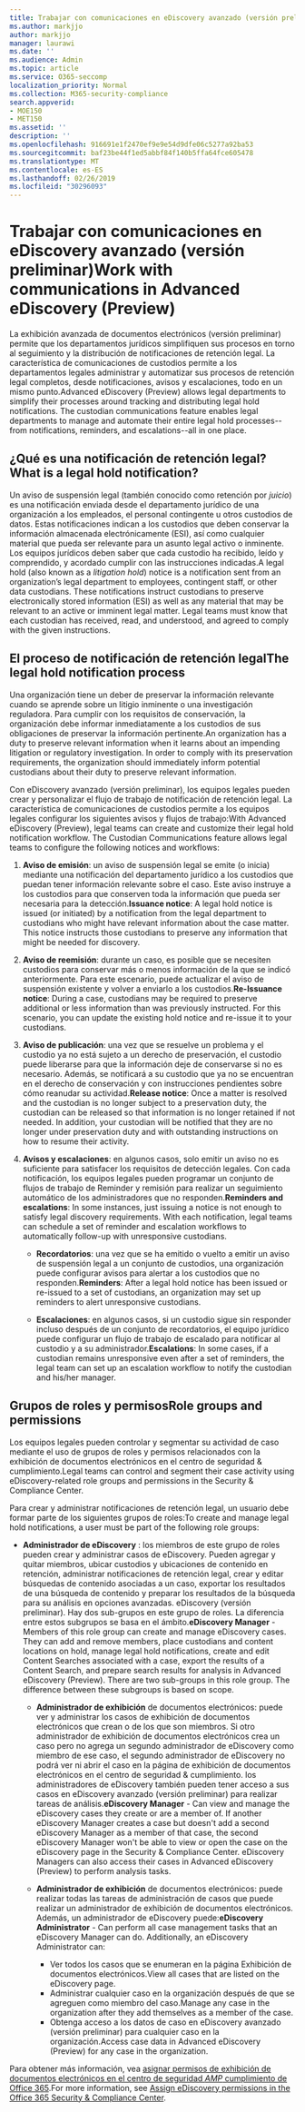 ```yaml
---
title: Trabajar con comunicaciones en eDiscovery avanzado (versión preliminar)
ms.author: markjjo
author: markjjo
manager: laurawi
ms.date: ''
ms.audience: Admin
ms.topic: article
ms.service: O365-seccomp
localization_priority: Normal
ms.collection: M365-security-compliance
search.appverid:
- MOE150
- MET150
ms.assetid: ''
description: ''
ms.openlocfilehash: 916691e1f2470ef9e9e54d9dfe06c5277a92ba53
ms.sourcegitcommit: baf23be44f1ed5abbf84f140b5ffa64fce605478
ms.translationtype: MT
ms.contentlocale: es-ES
ms.lasthandoff: 02/26/2019
ms.locfileid: "30296093"
---
```

# <a name="work-with-communications-in-advanced-ediscovery-preview"></a><span data-ttu-id="027c0-102">Trabajar con comunicaciones en eDiscovery avanzado (versión preliminar)</span><span class="sxs-lookup"><span data-stu-id="027c0-102">Work with communications in Advanced eDiscovery (Preview)</span></span>

<span data-ttu-id="027c0-p101">La exhibición avanzada de documentos electrónicos (versión preliminar) permite que los departamentos jurídicos simplifiquen sus procesos en torno al seguimiento y la distribución de notificaciones de retención legal. La característica de comunicaciones de custodios permite a los departamentos legales administrar y automatizar sus procesos de retención legal completos, desde notificaciones, avisos y escalaciones, todo en un mismo punto.</span><span class="sxs-lookup"><span data-stu-id="027c0-p101">Advanced eDiscovery (Preview) allows legal departments to simplify their processes around tracking and distributing legal hold notifications. The custodian communications feature enables legal departments to manage and automate their entire legal hold processes--from notifications, reminders, and escalations--all in one place.</span></span>

## <a name="what-is-a-legal-hold-notification"></a><span data-ttu-id="027c0-105">¿Qué es una notificación de retención legal?</span><span class="sxs-lookup"><span data-stu-id="027c0-105">What is a legal hold notification?</span></span>

<span data-ttu-id="027c0-p102">Un aviso de suspensión legal (también conocido como retención por *juicio*) es una notificación enviada desde el departamento jurídico de una organización a los empleados, el personal contingente u otros custodios de datos. Estas notificaciones indican a los custodios que deben conservar la información almacenada electrónicamente (ESI), así como cualquier material que pueda ser relevante para un asunto legal activo o inminente. Los equipos jurídicos deben saber que cada custodio ha recibido, leído y comprendido, y acordado cumplir con las instrucciones indicadas.</span><span class="sxs-lookup"><span data-stu-id="027c0-p102">A legal hold (also known as a *litigation hold*) notice is a notification sent from an organization’s legal department to employees, contingent staff, or other data custodians. These notifications instruct custodians to preserve electronically stored information (ESI) as well as any material that may be relevant to an active or imminent legal matter. Legal teams must know that each custodian has received, read, and understood, and agreed to comply with the given instructions.</span></span>

## <a name="the-legal-hold-notification-process"></a><span data-ttu-id="027c0-109">El proceso de notificación de retención legal</span><span class="sxs-lookup"><span data-stu-id="027c0-109">The legal hold notification process</span></span>

<span data-ttu-id="027c0-p103">Una organización tiene un deber de preservar la información relevante cuando se aprende sobre un litigio inminente o una investigación reguladora. Para cumplir con los requisitos de conservación, la organización debe informar inmediatamente a los custodios de sus obligaciones de preservar la información pertinente.</span><span class="sxs-lookup"><span data-stu-id="027c0-p103">An organization has a duty to preserve relevant information when it learns about an impending litigation or regulatory investigation. In order to comply with its preservation requirements, the organization should immediately inform potential custodians about their duty to preserve relevant information.</span></span> 

<span data-ttu-id="027c0-p104">Con eDiscovery avanzado (versión preliminar), los equipos legales pueden crear y personalizar el flujo de trabajo de notificación de retención legal. La característica de comunicaciones de custodios permite a los equipos legales configurar los siguientes avisos y flujos de trabajo:</span><span class="sxs-lookup"><span data-stu-id="027c0-p104">With Advanced eDiscovery (Preview), legal teams can create and customize their legal hold notification workflow. The Custodian Communications feature allows legal teams to configure the following notices and workflows:</span></span>

1. <span data-ttu-id="027c0-p105">**Aviso de emisión**: un aviso de suspensión legal se emite (o inicia) mediante una notificación del departamento jurídico a los custodios que puedan tener información relevante sobre el caso. Este aviso instruye a los custodios para que conserven toda la información que pueda ser necesaria para la detección.</span><span class="sxs-lookup"><span data-stu-id="027c0-p105">**Issuance notice**: A legal hold notice is issued (or initiated) by a notification from the legal department to custodians who might have relevant information about the case matter. This notice instructs those custodians to preserve any information that might be needed for discovery.</span></span> 
   
2.  <span data-ttu-id="027c0-p106">**Aviso de reemisión**: durante un caso, es posible que se necesiten custodios para conservar más o menos información de la que se indicó anteriormente. Para este escenario, puede actualizar el aviso de suspensión existente y volver a enviarlo a los custodios.</span><span class="sxs-lookup"><span data-stu-id="027c0-p106">**Re-Issuance notice**: During a case, custodians may be required to preserve additional or less information than was previously instructed. For this scenario, you can update the existing hold notice and re-issue it to your custodians.</span></span>

3.  <span data-ttu-id="027c0-p107">**Aviso de publicación**: una vez que se resuelve un problema y el custodio ya no está sujeto a un derecho de preservación, el custodio puede liberarse para que la información deje de conservarse si no es necesario. Además, se notificará a su custodio que ya no se encuentran en el derecho de conservación y con instrucciones pendientes sobre cómo reanudar su actividad.</span><span class="sxs-lookup"><span data-stu-id="027c0-p107">**Release notice**: Once a matter is resolved and the custodian is no longer subject to a preservation duty, the custodian can be released so that information is no longer retained if not needed. In addition, your custodian will be notified that they are no longer under preservation duty and with outstanding instructions on how to resume their activity.</span></span>

4. <span data-ttu-id="027c0-p108">**Avisos y escalaciones**: en algunos casos, solo emitir un aviso no es suficiente para satisfacer los requisitos de detección legales. Con cada notificación, los equipos legales pueden programar un conjunto de flujos de trabajo de Reminder y remisión para realizar un seguimiento automático de los administradores que no responden.</span><span class="sxs-lookup"><span data-stu-id="027c0-p108">**Reminders and escalations**: In some instances, just issuing a notice is not enough to satisfy legal discovery requirements. With each notification, legal teams can schedule a set of reminder and escalation workflows to automatically follow-up with unresponsive custodians.</span></span>

    - <span data-ttu-id="027c0-122">**Recordatorios**: una vez que se ha emitido o vuelto a emitir un aviso de suspensión legal a un conjunto de custodios, una organización puede configurar avisos para alertar a los custodios que no responden.</span><span class="sxs-lookup"><span data-stu-id="027c0-122">**Reminders**:  After a legal hold notice has been issued or re-issued to a set of custodians, an organization may set up reminders to alert unresponsive custodians.</span></span> 

    - <span data-ttu-id="027c0-123">**Escalaciones**: en algunos casos, si un custodio sigue sin responder incluso después de un conjunto de recordatorios, el equipo jurídico puede configurar un flujo de trabajo de escalado para notificar al custodio y a su administrador.</span><span class="sxs-lookup"><span data-stu-id="027c0-123">**Escalations**: In some cases, if a custodian remains unresponsive even after a set of reminders, the legal team can set up an escalation workflow to notify the custodian and his/her manager.</span></span>

## <a name="role-groups-and-permissions"></a><span data-ttu-id="027c0-124">Grupos de roles y permisos</span><span class="sxs-lookup"><span data-stu-id="027c0-124">Role groups and permissions</span></span> 

<span data-ttu-id="027c0-125">Los equipos legales pueden controlar y segmentar su actividad de caso mediante el uso de grupos de roles y permisos relacionados con la exhibición de documentos electrónicos en el centro de seguridad & cumplimiento.</span><span class="sxs-lookup"><span data-stu-id="027c0-125">Legal teams can control and segment their case activity using eDiscovery-related role groups and permissions in the Security & Compliance Center.</span></span> 

<span data-ttu-id="027c0-126">Para crear y administrar notificaciones de retención legal, un usuario debe formar parte de los siguientes grupos de roles:</span><span class="sxs-lookup"><span data-stu-id="027c0-126">To create and manage legal hold notifications, a user must be part of the following role groups:</span></span>

- <span data-ttu-id="027c0-p109">**Administrador de eDiscovery** : los miembros de este grupo de roles pueden crear y administrar casos de eDiscovery. Pueden agregar y quitar miembros, ubicar custodios y ubicaciones de contenido en retención, administrar notificaciones de retención legal, crear y editar búsquedas de contenido asociadas a un caso, exportar los resultados de una búsqueda de contenido y preparar los resultados de la búsqueda para su análisis en opciones avanzadas. eDiscovery (versión preliminar). Hay dos sub-grupos en este grupo de roles. La diferencia entre estos subgrupos se basa en el ámbito.</span><span class="sxs-lookup"><span data-stu-id="027c0-p109">**eDiscovery Manager** - Members of this role group can create and manage eDiscovery cases. They can add and remove members, place custodians and content locations on hold, manage legal hold notifications, create and edit Content Searches associated with a case, export the results of a Content Search, and prepare search results for analysis in Advanced eDiscovery (Preview). There are two sub-groups in this role group. The difference between these subgroups is based on scope.</span></span>

  - <span data-ttu-id="027c0-p110">**Administrador de exhibición** de documentos electrónicos: puede ver y administrar los casos de exhibición de documentos electrónicos que crean o de los que son miembros. Si otro administrador de exhibición de documentos electrónicos crea un caso pero no agrega un segundo administrador de eDiscovery como miembro de ese caso, el segundo administrador de eDiscovery no podrá ver ni abrir el caso en la página de exhibición de documentos electrónicos en el centro de seguridad & cumplimiento. los administradores de eDiscovery también pueden tener acceso a sus casos en eDiscovery avanzado (versión preliminar) para realizar tareas de análisis.</span><span class="sxs-lookup"><span data-stu-id="027c0-p110">**eDiscovery Manager** - Can view and manage the eDiscovery cases they create or are a member of. If another eDiscovery Manager creates a case but doesn't add a second eDiscovery Manager as a member of that case, the second eDiscovery Manager won't be able to view or open the case on the eDiscovery page in the Security & Compliance Center. eDiscovery Managers can also access their cases in Advanced eDiscovery (Preview) to perform analysis tasks.</span></span>

  - <span data-ttu-id="027c0-p111">**Administrador de exhibición** de documentos electrónicos: puede realizar todas las tareas de administración de casos que puede realizar un administrador de exhibición de documentos electrónicos. Además, un administrador de eDiscovery puede:</span><span class="sxs-lookup"><span data-stu-id="027c0-p111">**eDiscovery Administrator** - Can perform all case management tasks that an eDiscovery Manager can do. Additionally, an eDiscovery Administrator can:</span></span>
    
    - <span data-ttu-id="027c0-136">Ver todos los casos que se enumeran en la página Exhibición de documentos electrónicos.</span><span class="sxs-lookup"><span data-stu-id="027c0-136">View all cases that are listed on the eDiscovery page.</span></span>
    - <span data-ttu-id="027c0-137">Administrar cualquier caso en la organización después de que se agreguen como miembro del caso.</span><span class="sxs-lookup"><span data-stu-id="027c0-137">Manage any case in the organization after they add themselves as a member of the case.</span></span>
    - <span data-ttu-id="027c0-138">Obtenga acceso a los datos de caso en eDiscovery avanzado (versión preliminar) para cualquier caso en la organización.</span><span class="sxs-lookup"><span data-stu-id="027c0-138">Access case data in Advanced eDiscovery (Preview) for any case in the organization.</span></span>

<span data-ttu-id="027c0-139">Para obtener más información, vea [asignar permisos de exhibición de documentos electrónicos en el centro de seguridad _AMP_ cumplimiento de Office 365](../assign-ediscovery-permissions.md).</span><span class="sxs-lookup"><span data-stu-id="027c0-139">For more information, see [Assign eDiscovery permissions in the Office 365 Security & Compliance Center](../assign-ediscovery-permissions.md).</span></span>